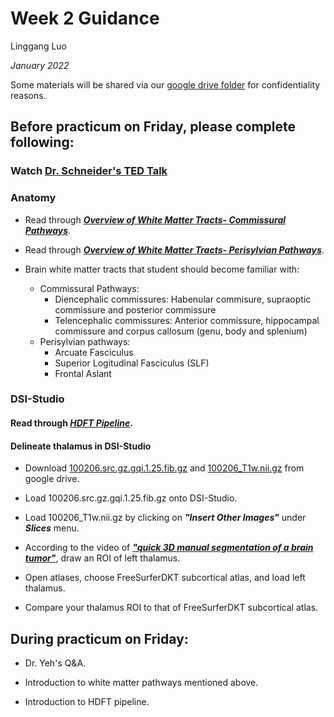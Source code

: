 # Week 2 Guidance

Linggang Luo

*January 2022*

Some materials will be shared via our [google drive folder](https://drive.google.com/drive/folders/12XGKtBVUb7i-uW_LSkMERFRhP7S95OrQ?usp=sharing) for confidentiality reasons.

## Before practicum on Friday, please complete following:

### Watch [Dr. Schneider's TED Talk](https://www.youtube.com/watch?v=su-uRdPTpEY)

### Anatomy

- Read through ***[Overview of White Matter Tracts- Commissural Pathways](https://drive.google.com/file/d/1gq0uCRHmOKP9zp7uEKBH3rMIrvbivA8N/view?usp=sharing)***.

- Read through ***[Overview of White Matter Tracts- Perisylvian Pathways](https://drive.google.com/file/d/1arn8hbdF8YP6j09Gq6Z1ip2PITbMwzoo/view?usp=sharing)***.

- Brain white matter tracts that student should become familiar with:
    - Commissural Pathways:
        - Diencephalic commissures: Habenular commisure, supraoptic commissure and posterior commissure 
        - Telencephalic commissures: Anterior commissure, hippocampal commissure and corpus callosum (genu, body and splenium)
    - Perisylvian pathways: 
        - Arcuate Fasciculus
        - Superior Logitudinal Fasciculus (SLF)
        - Frontal Aslant


### DSI-Studio

#### Read through ***[HDFT Pipeline](https://drive.google.com/file/d/1I3HZT_SGo680efozNhpf60Oes1ErSkz2/view?usp=sharing)***.

#### Delineate thalamus in DSI-Studio

- Download [100206.src.gz.gqi.1.25.fib.gz](https://drive.google.com/file/d/1l4Qvyf1FHsLGKQs2axVYqcbBo7Hv2Kox/view?usp=sharing) and [100206_T1w.nii.gz](https://drive.google.com/file/d/1S_j00jZgq7YhMCz6XiM_gwG1zajkZrhu/view?usp=sharing) from google drive.

- Load 100206.src.gz.gqi.1.25.fib.gz onto DSI-Studio.

- Load 100206_T1w.nii.gz by clicking on ***"Insert Other Images"*** under ***Slices*** menu.

- According to the video of ***["quick 3D manual segmentation of a brain tumor"](https://www.youtube.com/watch?v=ZkWBU_qnaKg&t=1s)***, draw an ROI of left thalamus.

- Open atlases, choose FreeSurferDKT subcortical atlas, and load left thalamus.

- Compare your thalamus ROI to that of FreeSurferDKT subcortical atlas.


## During practicum on Friday:

- Dr. Yeh's Q&A.

- Introduction to white matter pathways mentioned above.

- Introduction to HDFT pipeline.
